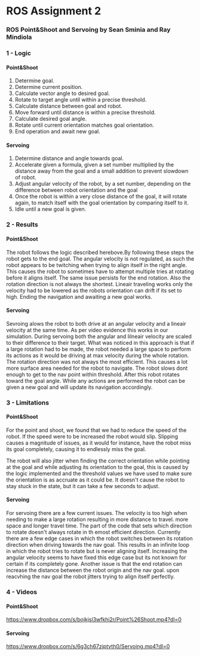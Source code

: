 # ROS Assignment 2
### ROS Point&Shoot and Servoing by Sean Sminia and Ray Mindiola



### 1 - Logic

#### Point&Shoot
1. Determine goal.
2. Determine current position.
3. Calculate vector angle to desired goal.
4. Rotate to target angle until within a precise threshold.
5. Calculate distance between goal and robot.
6. Move forward until distance is within a precise threshold.
7. Calculate desired goal angle.
8. Rotate until current orientation matches goal orientation.
9. End operation and await new goal.

#### Servoing
1. Determine distance and angle towards goal.
2. Accelerate given a formula, given a set number multiplied by the distance away from the goal and a small addition to prevent slowdown of robot.
3. Adjust angular velocity of the robot, by a set number, depending on the difference between robot orientation and the goal
4. Once the robot is within a very close distance of the goal, it will rotate again, to match itself with the goal orientation by comparing itself to it. 
5. Idle until a new goal is given.

### 2 - Results

#### Point&Shoot
The robot follows the logic described herebove.By following these steps the robot gets to the end goal. The angular velocity is not regulated, as such the robot appears to be twitching when trying to align itself in the right angle. This causes the robot to sometimes have to attempt multiple tries at rotating before it aligns itself. The same issue persists for the end rotation. Also the rotation direction is not always the shortest. Lineair traveling works only the velocity had to be lowered as the robots orientation can drift if its set to high. Ending the navigation and awaiting a new goal works.

#### Servoing
Sevroing alows the robot to both drive at an angular velocity and a lineair velocity at the same time. As per video evidence this works in our simulation. During servoing both the angular and lilneair velocity are scaled to their difference to their target. What was noticed in this approach is that if a large rotation had to be made, the robot needed a large space to perform its actions as it would be driving at max velocity during the whole rotation. The rotation direction was not always the most efficient. This causes a lot more surface area needed for the robot to navigate. The robot slows dont enough to get to the nav point within threshold. After this robot rotates toward the goal angle. While any actions are performed the robot can be given a new goal and will update its navigation accordingly.
 
### 3 - Limitations

#### Point&Shoot
For the point and shoot, we found that we had to reduce the speed of the robot. If the speed were to be increased the robot would slip. Slipping causes a magnitude of issues, as it would for instance, have the robot miss its goal completely, causing it to endlessly miss the goal. 

The robot will also jitter when finding the correct orientation while pointing at the goal and while adjusting its orientation to the goal, this is caused by the logic implemented and the threshold values we have used to make sure the orientation is as accruate as it could be. It doesn't cause the robot to stay stuck in the state, but it can take a few seconds to adjust.

#### Servoing
For servoing there are a few current issues. The velocity is too high when needing to make a large rotation resulting in more distance to travel. more space and longer travel time. The part of the code that sets which direction to rotate doesn't always rotate in th emost efficient direction. Currently there are a few edge cases in which the robot switches between its rotation direction when driving towards the nav goal. This results in an infinite loop in which the robot tries to rotate but is never aligning itself. Increasing the angular velocity seems to have fixed this edge case but its not known for certain if its completely gone. Another issue is that the end rotation can increase the distance between the robot origin and the nav goal. upon reacvhing the nav goal the robot jitters trying to align itself perfectly.

### 4 - Videos

#### Point&Shoot
https://www.dropbox.com/s/bojkjsl3wfkhi2r/Point%26Shoot.mp4?dl=0

#### Servoing
https://www.dropbox.com/s/6g3ch67zjptvth0/Servoing.mp4?dl=0
